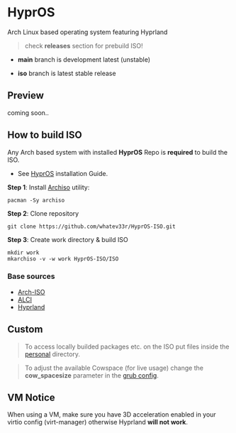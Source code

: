 # HyprOS
Arch Linux based operating system featuring Hyprland

> check **releases** section for prebuild ISO!

- **main** branch is development latest (unstable)

- **iso** branch is latest stable release

## Preview
coming soon..

## How to build ISO
Any Arch based system with installed **HyprOS** Repo is **required** to build the ISO.
- See [HyprOS](https://github.com/whatev33r/HyprOS-Repo) installation Guide.

**Step 1**: Install [Archiso](https://gitlab.archlinux.org/archlinux/archiso) utility:
```
pacman -Sy archiso
```
**Step 2**: Clone repository
```
git clone https://github.com/whatev33r/HyprOS-ISO.git
```
**Step 3**: Create work directory & build ISO
```
mkdir work
mkarchiso -v -w work HyprOS-ISO/ISO
```

### Base sources
- [Arch-ISO](https://gitlab.archlinux.org/archlinux/archiso)
- [ALCI](https://github.com/arch-linux-calamares-installer/alci-iso)
- [Hyprland](https://hyprland.org)

## Custom
> To access locally builded packages etc. on the ISO put files inside the [personal](ISO/airootfs/personal) directory.
 
> To adjust the available Cowspace (for live usage) change the **cow_spacesize** parameter in the [grub config](ISO/grub/grub.cfg).

## VM Notice
When using a VM, make sure you have 3D acceleration enabled in your virtio config (virt-manager) otherwise Hyprland **will not work**.
